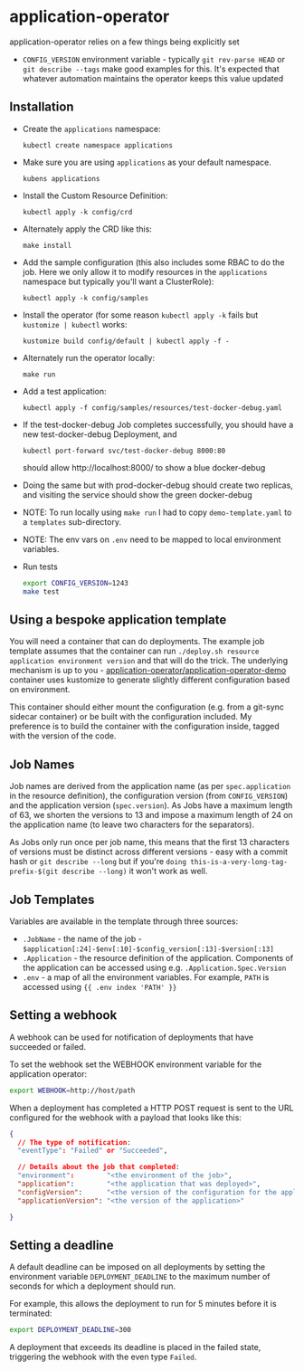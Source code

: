 # application-operator

application-operator relies on a few things being explicitly set

* `CONFIG_VERSION` environment variable - typically `git rev-parse HEAD` or `git describe --tags` make
  good examples for this. It's expected that whatever automation maintains the operator keeps this value
  updated


## Installation

* Create the `applications` namespace:
  ```
  kubectl create namespace applications
  ```
* Make sure you are using `applications` as your default namespace.
  ```
  kubens applications 
  ```
* Install the Custom Resource Definition:
  ```
  kubectl apply -k config/crd
  ```
* Alternately apply the CRD like this:
  ```
  make install
  ```

* Add the sample configuration (this also includes some RBAC to do the job. Here we only allow 
  it to modify resources in the `applications` namespace but typically you'll want a ClusterRole):
  ```
  kubectl apply -k config/samples
  ```
* Install the operator (for some reason `kubectl apply -k` fails but `kustomize | kubectl` works:
  ```
  kustomize build config/default | kubectl apply -f -
  ```
* Alternately run the operator locally:
  ```
  make run
  ```
* Add a test application:
  ```
  kubectl apply -f config/samples/resources/test-docker-debug.yaml
  ```
* If the test-docker-debug Job completes successfully, you should have a new test-docker-debug
  Deployment, and
  ```
  kubectl port-forward svc/test-docker-debug 8000:80
  ```
  should allow http://localhost:8000/ to show a blue docker-debug
* Doing the same but with prod-docker-debug should create two replicas, and visiting the service
  should show the green docker-debug

* NOTE: To run locally using `make run` I had to copy `demo-template.yaml` to a `templates` sub-directory.
* NOTE: The env vars on `.env` need to be mapped to local environment variables.

* Run tests

  ```bash
  export CONFIG_VERSION=1243
  make test
  ```

## Using a bespoke application template

You will need a container that can do deployments. The example job template assumes
that the container can run `./deploy.sh resource application environment version` and that will
do the trick. The underlying mechanism is up to you - 
[application-operator/application-operator-demo](https://github.com/application-operator/application-operator-demo)
container uses kustomize to generate slightly different configuration based on environment.

This container should either mount the configuration (e.g. from a git-sync sidecar
container) or be built with the configuration included. My preference is to build
the container with the configuration inside, tagged with the version of the code.

## Job Names

Job names are derived from the application name (as per `spec.application` in the resource
definition), the configuration version (from `CONFIG_VERSION`) and the application version
(`spec.version`). As Jobs have a maximum length of 63, we shorten the versions to 13
and impose a maximum length of 24 on the application name (to leave two characters for the
separators).

As Jobs only run once per job name, this means that the first 13 characters of versions
must be distinct across different versions - easy with a commit hash or `git describe --long`
but if you're `doing this-is-a-very-long-tag-prefix-$(git describe --long)` it won't work as well.

## Job Templates

Variables are available in the template through three sources:

* `.JobName` - the name of the job - `$application[:24]-$env[:10]-$config_version[:13]-$version[:13]`
* `.Application` - the resource definition of the application. Components of the application can
  be accessed using e.g. `.Application.Spec.Version`
* `.env` - a map of all the environment variables. For example, `PATH` is accessed using `{{ .env index 'PATH' }}`

## Setting a webhook

A webhook can be used for notification of deployments that have succeeded or failed.

To set the webhook set the WEBHOOK environment variable for the application operator:

```bash
export WEBHOOK=http://host/path
```

When a deployment has completed a HTTP POST request is sent to the URL configured for the webhook with a payload that looks like this:

```json
{
  // The type of notification:
  "eventType": "Failed" or "Succeeded",

  // Details about the job that completed:
  "environment":        "<the environment of the job>",
  "application":        "<the application that was deployed>",
  "configVersion":      "<the version of the configuration for the application>",
  "applicationVersion": "<the version of the application>"

}
```

## Setting a deadline

A default deadline can be imposed on all deployments by setting the environment variable `DEPLOYMENT_DEADLINE` to the maximum number of seconds for which a deployment should run.

For example, this allows the deployment to run for 5 minutes before it is terminated:

```bash
export DEPLOYMENT_DEADLINE=300
```

A deployment that exceeds its deadline is placed in the failed state, triggering the webhook with the even type `Failed`.
